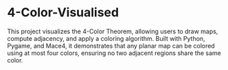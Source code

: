 # 4-Color-Visualised
This project visualizes the 4-Color Theorem, allowing users to draw maps, compute adjacency, and apply a coloring algorithm. Built with Python, Pygame, and Mace4, it demonstrates that any planar map can be colored using at most four colors, ensuring no two adjacent regions share the same color.
